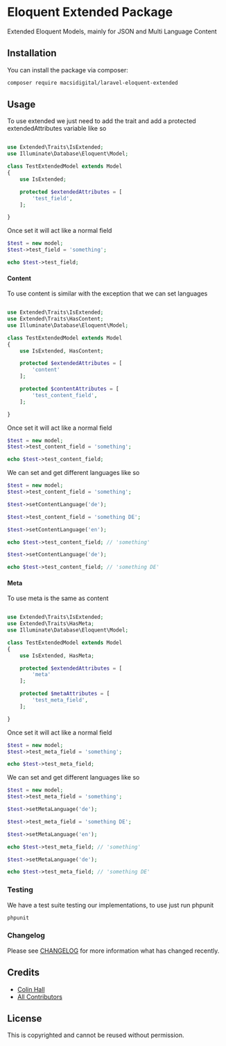 # Eloquent Extended Package

Extended Eloquent Models, mainly for JSON and Multi Language Content

## Installation

You can install the package via composer:

```bash
composer require macsidigital/laravel-eloquent-extended
```

## Usage

To use extended we just need to add the trait and add a protected extendedAttributes variable like so

``` php

use Extended\Traits\IsExtended;
use Illuminate\Database\Eloquent\Model;

class TestExtendedModel extends Model
{
	use IsExtended;

	protected $extendedAttributes = [
		'test_field',
	];

}
```

Once set it will act like a normal field

``` php
$test = new model;
$test->test_field = 'something';

echo $test->test_field;
```

#### Content

To use content is similar with the exception that we can set languages

``` php

use Extended\Traits\IsExtended;
use Extended\Traits\HasContent;
use Illuminate\Database\Eloquent\Model;

class TestExtendedModel extends Model
{
	use IsExtended, HasContent;

	protected $extendedAttributes = [
		'content'
	];

	protected $contentAttributes = [
		'test_content_field',
	];

}
```

Once set it will act like a normal field

``` php
$test = new model;
$test->test_content_field = 'something';

echo $test->test_content_field;
```

We can set and get different languages like so

``` php
$test = new model;
$test->test_content_field = 'something';

$test->setContentLanguage('de');

$test->test_content_field = 'something DE';

$test->setContentLanguage('en');

echo $test->test_content_field; // 'something'

$test->setContentLanguage('de');

echo $test->test_content_field; // 'something DE'

```

#### Meta

To use meta is the same as content

``` php

use Extended\Traits\IsExtended;
use Extended\Traits\HasMeta;
use Illuminate\Database\Eloquent\Model;

class TestExtendedModel extends Model
{
	use IsExtended, HasMeta;

	protected $extendedAttributes = [
		'meta'
	];

	protected $metaAttributes = [
		'test_meta_field',
	];

}
```

Once set it will act like a normal field

``` php
$test = new model;
$test->test_meta_field = 'something';

echo $test->test_meta_field;
```

We can set and get different languages like so

``` php
$test = new model;
$test->test_meta_field = 'something';

$test->setMetaLanguage('de');

$test->test_meta_field = 'something DE';

$test->setMetaLanguage('en');

echo $test->test_meta_field; // 'something'

$test->setMetaLanguage('de');

echo $test->test_meta_field; // 'something DE'

```

### Testing

We have a test suite testing our implementations, to use just run phpunit

``` bash
phpunit
```

### Changelog

Please see [CHANGELOG](CHANGELOG.md) for more information what has changed recently.

## Credits

- [Colin Hall](https://github.com/colinhall17)
- [All Contributors](../../contributors)

## License

This is copyrighted and cannot be reused without permission.
